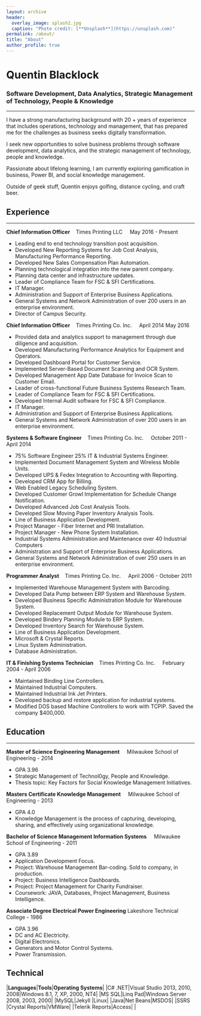 ```yaml
---
layout: archive
header: 
  overlay_image: splash2.jpg
  caption: "Photo credit: [**Unsplash**](https://unsplash.com)"
permalink: /about/
title: "About"
author_profile: true
---
```


# Quentin Blacklock

### Software Development, Data Analytics, Strategic Management of Technology, People & Knowledge
_____

I have a strong manufacturing background with 20 + years of experience that includes operations, technology and management, that has prepared me for the challenges as business seeks digitally transformation.

I seek new opportunities to solve business problems through software development, data analytics, and the strategic management of technology, people and knowledge.

Passionate about lifelong learning, I am currently exploring gamification in business, Power BI, and social knowledge management. 

Outside of geek stuff, Quentin enjoys golfing, distance cycling, and craft beer.



## Experience
_____

**Chief Information Officer** &nbsp;&nbsp;&nbsp;Times Printing LLC &nbsp;&nbsp;&nbsp; May 2016 - Present

- Leading end to end technology transition post acquisition.
- Developed New Reporting Systems for Job Cost Analysis, Manufacturing Performance Reporting.
- Developed New Sales Compensation Plan Automation.
- Planning technological integration into the new parent company.
- Planning data center and infrastructure updates.
- Leader of Compliance Team for FSC & SFI Certifications.
- IT Manager.
- Administration and Support of Enterprise Business Applications.
- General Systems and Network Administration of over 200 users in an enterprise environment.
- Director of Campus Security.

**Chief Information Officer** &nbsp;&nbsp;&nbsp;Times Printing Co. Inc. &nbsp;&nbsp;&nbsp; April 2014 May 2016 

- Provided data and analytics support to management through due diligence and acquisition.
- Developed Manufacturing Performance Analytics for Equipment and Operators.
- Developed Dashboard Portal for Customer Service.
- Implemented Server-Based Document Scanning and OCR System.
- Developed Management App Date Database for Invoice Scan to Customer Email.
- Leader of cross-functional Future Business Systems Research Team.
- Leader of Compliance Team for FSC & SFI Certifications.
- Developed Internal Audit software for FSC & SFI Compliance.
- IT Manager.
- Administration and Support of Enterprise Business Applications.
- General Systems and Network Administration of over 200 users in an enterprise environment.

**Systems & Software Engineer** &nbsp;&nbsp;&nbsp;Times Printing Co. Inc. &nbsp;&nbsp;&nbsp; October 2011 - April 2014

- 75% Software Engineer 25% IT & Industrial Systems Engineer.
- Implemented Document Management System and Wireless Mobile Units.
- Developed UPS & Fedex Integration to Accounting with Reporting.
- Developed CRM App for Billing.
- Web Enabled Legacy Scheduling System.
- Developed Customer Growl Implementation for Schedule Change Notification.
- Developed Advanced Job Cost Analysis Tools.
- Developed Slow Moving Paper Inventory Analysis Tools.
- Line of Business Application Development.
- Project Manager - Fiber Internet and PRI Installation.
- Project Manager - New Phone System Installation. 
- Industrial Systems Administration and Maintenance over 40 Industrial Computers
- Administration and Support of Enterprise Business Applications.
- General Systems and Network Administration of over 250 users in an enterprise environment.

**Programmer Analyst** &nbsp;&nbsp;&nbsp;Times Printing Co. Inc. &nbsp;&nbsp;&nbsp; April 2006 - October 2011

- Implemented Warehouse Management System with Barcoding.
- Developed Data Pump between ERP System and Warehouse System.
- Developed Business Specific Administration Module for Warehouse System.
- Developed Replacement Output Module for Warehouse System.
- Developed Bindery Planning Module to ERP System.
- Developed Inventory Search for Warehouse System.
- Line of Business Application Development.
- Microsoft & Crystal Reports.
- Linux System Administration.
- Database Administration.

**IT & Finishing Systems Technician** &nbsp;&nbsp;&nbsp;Times Printing Co. Inc. &nbsp;&nbsp;&nbsp; February 2004 - April 2006

- Maintained Binding Line Controllers.
- Maintained Industrial Computers.
- Maintained Industrial Ink Jet Printers.
- Developed backup and restore application for industrial systems.
- Modified DOS based Machine Controllers to work with TCPIP. Saved the company $400,000.

## Education
____


**Master of Science Engineering Management** &nbsp;&nbsp;&nbsp; Milwaukee School of Engineering - 2014

- GPA 3.96
- Strategic Management of Technol0gy, People and Knowledge.
- Thesis topic: Key Factors for Social Knowledge Management Initiatives.

**Masters Certificate Knowledge Management** &nbsp;&nbsp;&nbsp; Milwaukee School of Engineering - 2013

- GPA 4.0
- Knowledge Management is the process of capturing, developing, sharing, and effectively using organizational knowledge.

**Bachelor of Science Management Information Systems** &nbsp;&nbsp;&nbsp; Milwaukee School of Engineering - 2011

- GPA 3.89
- Application Development Focus.
- Project: Warehouse Management Bar-coding. Sold to company, in production.
- Project: Business Intelligence Dashboards.
- Project: Project Management for Charity Fundraiser.
- Coursework: JAVA, Databases, Project Management, Business Intelligence.


**Associate Degree Electrical Power Engineering** Lakeshore Technical College - 1986

- GPA 3.96
- DC and AC Electricity.
- Digital Electronics.
- Generators and Motor Control Systems.
- Power Transmission.

## Technical

|**Languages**|**Tools**|**Operating Systems**|
|C# .NET|Visual Studio 2013, 2010, 2008|Windows 8.1, 7, XP, 2000, NT4|
|MS SQL|Linq Pad|Windows Server 2008, 2003, 2000|
|MySQL|Jekyll |Linux|
|Java|Net Beans|MSDOS|
|SSRS |Crystal Reports|VMWare|
|Telerik Reports|Access| |

